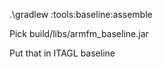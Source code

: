 .\gradlew :tools:baseline:assemble
 
Pick build/libs/armfm_baseline.jar

Put that in ITAGL  baseline 